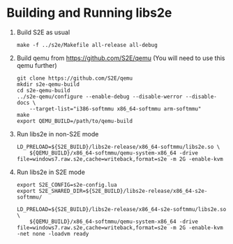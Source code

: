 Building and Running libs2e
===========================

1. Build S2E as usual 

   ```
   make -f ../s2e/Makefile all-release all-debug
   ```
   
2. Build qemu from https://github.com/S2E/qemu (You will need to use this qemu further)
   
   ```
   git clone https://github.com/S2E/qemu
   mkdir s2e-qemu-build
   cd s2e-qemu-build
   ../s2e-qemu/configure --enable-debug --disable-werror --disable-docs \
       --target-list="i386-softmmu x86_64-softmmu arm-softmmu"
   make
   export QEMU_BUILD=/path/to/qemu-build
   ```
   
3. Run libs2e in non-S2E mode
   
   ```
   LD_PRELOAD=${S2E_BUILD}/libs2e-release/x86_64-softmmu/libs2e.so \
       ${QEMU_BUILD}/x86_64-softmmu/qemu-system-x86_64 -drive file=windows7.raw.s2e,cache=writeback,format=s2e -m 2G -enable-kvm
   ```
   
4. Run libs2e in S2E mode
   
   ```
   export S2E_CONFIG=s2e-config.lua
   export S2E_SHARED_DIR=${S2E_BUILD}/libs2e-release/x86_64-s2e-softmmu/

   LD_PRELOAD=${S2E_BUILD}/libs2e-release/x86_64-s2e-softmmu/libs2e.so \
       ${QEMU_BUILD}/x86_64-softmmu/qemu-system-x86_64 -drive file=windows7.raw.s2e,cache=writeback,format=s2e -m 2G -enable-kvm -net none -loadvm ready
   ```
